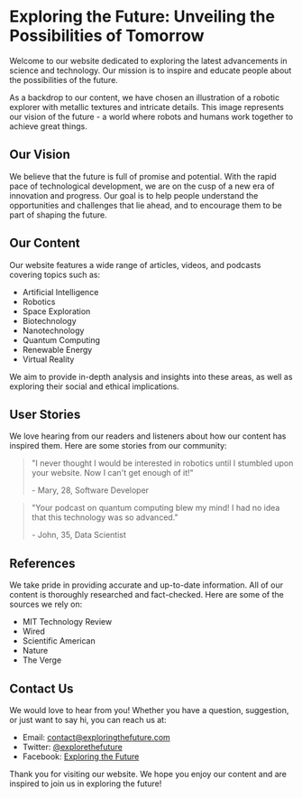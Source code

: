 <!--font:Cinzel-->

# Exploring the Future: Unveiling the Possibilities of Tomorrow

Welcome to our website dedicated to exploring the latest advancements in science and technology. Our mission is to inspire and educate people about the possibilities of the future.

As a backdrop to our content, we have chosen an illustration of a robotic explorer with metallic textures and intricate details. This image represents our vision of the future - a world where robots and humans work together to achieve great things.

## Our Vision

We believe that the future is full of promise and potential. With the rapid pace of technological development, we are on the cusp of a new era of innovation and progress. Our goal is to help people understand the opportunities and challenges that lie ahead, and to encourage them to be part of shaping the future.

## Our Content

Our website features a wide range of articles, videos, and podcasts covering topics such as:

- Artificial Intelligence
- Robotics
- Space Exploration
- Biotechnology
- Nanotechnology
- Quantum Computing
- Renewable Energy
- Virtual Reality

We aim to provide in-depth analysis and insights into these areas, as well as exploring their social and ethical implications.

## User Stories

We love hearing from our readers and listeners about how our content has inspired them. Here are some stories from our community:

> "I never thought I would be interested in robotics until I stumbled upon your website. Now I can't get enough of it!"
>
> \- Mary, 28, Software Developer

> "Your podcast on quantum computing blew my mind! I had no idea that this technology was so advanced."
>
> \- John, 35, Data Scientist

## References

We take pride in providing accurate and up-to-date information. All of our content is thoroughly researched and fact-checked. Here are some of the sources we rely on:

- MIT Technology Review
- Wired
- Scientific American
- Nature
- The Verge

## Contact Us

We would love to hear from you! Whether you have a question, suggestion, or just want to say hi, you can reach us at:

- Email: contact@exploringthefuture.com
- Twitter: [@explorethefuture](#)
- Facebook: [Exploring the Future](#)

Thank you for visiting our website. We hope you enjoy our content and are inspired to join us in exploring the future!

<!--

Write me content for website with wallpaper which alt text is:

"An illustration of a robotic explorer, with metallic textures and intricate details."

The name/title of the page should not be 1:1 copy of the alt text but rather a real content of the website which is using this wallpaper.

- Use markdown format 
- Start with heading
- Heading should be short and concise
- The content should look like a real website 
- The website should not be about the wallpaper, wallpaper is just a related background
- Heading should be contain work "wallpaper" or "background"
- Include real sections like references, contact, user stories, etc. use things relevant to the page purpose.
- Feel free to use structure like headings, bullets, numbering, blockquotes, paragraphs, horizontal lines, etc.
- You can use formatting like bold or _italic_
- You can include UTF-8 emojis
- Links should be only #hash anchors (and you can refer to the document itself)
- Do not include images


---


# Exploring the Future: A Wallpaper for Futuristic Enthusiasts

Welcome to our website dedicated to exploring the latest advancements in science and technology. Our mission is to inspire and educate people about the possibilities of the future.

As a backdrop to our content, we have chosen an illustration of a robotic explorer with metallic textures and intricate details. This wallpaper represents our vision of the future - a world where robots and humans work together to achieve great things.

## Our Vision

We believe that the future is full of promise and potential. With the rapid pace of technological development, we are on the cusp of a new era of innovation and progress. Our goal is to help people understand the opportunities and challenges that lie ahead, and to encourage them to be part of shaping the future.

## Our Content

Our website features a wide range of articles, videos, and podcasts covering topics such as:

- Artificial Intelligence
- Robotics
- Space Exploration
- Biotechnology
- Nanotechnology
- Quantum Computing
- Renewable Energy
- Virtual Reality

We aim to provide in-depth analysis and insights into these areas, as well as exploring their social and ethical implications.

## User Stories

We love hearing from our readers and listeners about how our content has inspired them. Here are some stories from our community:

> "I never thought I would be interested in robotics until I stumbled upon your website. Now I can't get enough of it!"
>
> \- Mary, 28, Software Developer

> "Your podcast on quantum computing blew my mind! I had no idea that this technology was so advanced."
>
> \- John, 35, Data Scientist

## References

We take pride in providing accurate and up-to-date information. All of our content is thoroughly researched and fact-checked. Here are some of the sources we rely on:

- MIT Technology Review
- Wired
- Scientific American
- Nature
- The Verge

## Contact Us

We would love to hear from you! Whether you have a question, suggestion, or just want to say hi, you can reach us at:

- Email: contact@exploringthefuture.com
- Twitter: [@explorethefuture](#)
- Facebook: [Exploring the Future](#)

Thank you for visiting our website. We hope you enjoy our content and are inspired to join us in exploring the future!


---


Heading should not include word "wallpaper". The website should not be about the wallpaper itself, wallpaper is just a related background, rewrite whole content.


---


# Exploring the Future: Unveiling the Possibilities of Tomorrow

Welcome to our website dedicated to exploring the latest advancements in science and technology. Our mission is to inspire and educate people about the possibilities of the future.

As a backdrop to our content, we have chosen an illustration of a robotic explorer with metallic textures and intricate details. This image represents our vision of the future - a world where robots and humans work together to achieve great things.

## Our Vision

We believe that the future is full of promise and potential. With the rapid pace of technological development, we are on the cusp of a new era of innovation and progress. Our goal is to help people understand the opportunities and challenges that lie ahead, and to encourage them to be part of shaping the future.

## Our Content

Our website features a wide range of articles, videos, and podcasts covering topics such as:

- Artificial Intelligence
- Robotics
- Space Exploration
- Biotechnology
- Nanotechnology
- Quantum Computing
- Renewable Energy
- Virtual Reality

We aim to provide in-depth analysis and insights into these areas, as well as exploring their social and ethical implications.

## User Stories

We love hearing from our readers and listeners about how our content has inspired them. Here are some stories from our community:

> "I never thought I would be interested in robotics until I stumbled upon your website. Now I can't get enough of it!"
>
> \- Mary, 28, Software Developer

> "Your podcast on quantum computing blew my mind! I had no idea that this technology was so advanced."
>
> \- John, 35, Data Scientist

## References

We take pride in providing accurate and up-to-date information. All of our content is thoroughly researched and fact-checked. Here are some of the sources we rely on:

- MIT Technology Review
- Wired
- Scientific American
- Nature
- The Verge

## Contact Us

We would love to hear from you! Whether you have a question, suggestion, or just want to say hi, you can reach us at:

- Email: contact@exploringthefuture.com
- Twitter: [@explorethefuture](#)
- Facebook: [Exploring the Future](#)

Thank you for visiting our website. We hope you enjoy our content and are inspired to join us in exploring the future!

-->
